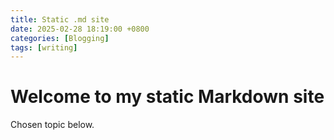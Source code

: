 ```yaml
---
title: Static .md site
date: 2025-02-28 18:19:00 +0800
categories: [Blogging]
tags: [writing]
---
```


# Welcome to my static Markdown site

Chosen topic below.

